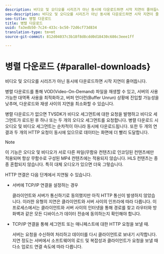 ```yaml
---
description: 비디오 및 오디오를 시리즈가 아닌 동시에 다운로드하면 시작 지연이 줄어듭니다.
seo-description: 비디오 및 오디오를 시리즈가 아닌 동시에 다운로드하면 시작 지연이 줄어듭니다.
seo-title: 병렬 다운로드
title: 병렬 다운로드
uuid: fa3edb50-7c24-433c-bc50-72d6cf73d834
translation-type: tm+mt
source-git-commit: 812d04037c3b18f8d8cdd0d18430c686c3eee1ff

---
```



# 병렬 다운로드 {#parallel-downloads}

비디오 및 오디오를 시리즈가 아닌 동시에 다운로드하면 시작 지연이 줄어듭니다.

병렬 다운로드를 통해 VOD(Video-On-Demand) 파일을 재생할 수 있고, 서버의 사용 가능한 대역폭 사용을 최적화하고, 버퍼 언더런(Buffer Unrun) 상황에 진입할 가능성을 낮추며, 다운로드와 재생 사이의 지연을 최소화할 수 있습니다.

<!-- 

Removed as part of "no DASH use cases" for 2.5.1, May 31st, 2017 release.
<p>Parallel downloads allows DASH video-on-demand (VOD) files to be played, optimizes the available bandwidth usage from a server, lowers the probability of getting into buffer under-run situations, and minimizes the delay between download and playback. </p>

 -->

병렬 다운로드가 없으면 TVSDK가 비디오 세그먼트에 대한 요청을 발행하고 비디오 세그먼트가 로드된 후 하나 또는 두 개의 오디오 세그먼트를 요청합니다. 병렬 다운로드 시 오디오 및 비디오 세그먼트는 순차적이 아니라 동시에 다운로드됩니다. 또한 두 개의 연결과 두 개의 HTTP 요청이 동시에 있으므로 데이터는 화면에 더 빨리 도달합니다.

>[!NOTE]
>
>이 기능은 오디오 및 비디오가 서로 다른 파일(무함유 컨텐츠)로 인코딩된 컨텐츠에만 적용되며 항상 무함수로 구성된 MP4 컨텐츠에는 적용되지 않습니다. HLS 컨텐츠는 종종 혼합되지 않습니다. 특히 대체 오디오가 있으면 더욱 그렇습니다.

<!-- 

See comment above (DASH use case removed).
<note type="restriction">
  This feature applies only to content where the audio and video are encoded into different files (unmuxed content) and does not apply to MP4 content, which is always muxed. Most DASH content is unmuxed, and HLS content is often unmuxed, especially with alternate audio. 
</note>

 -->

HTTP 연결은 다음 단계에서 지연될 수 있습니다.

* 서버에 TCP/IP 연결을 설정하는 경우

   클라이언트와 서버가 통신하기로 동의했지만 아직 HTTP 통신이 발생하지 않았습니다. 이러한 유형의 지연은 클라이언트와 서버 사이의 인프라에 따라 다릅니다. 이 프로세스에서는 클라이언트와 서버 사이의 인터넷을 통해 경로를 찾고 라우터와 방화벽과 같은 모든 디바이스가 데이터 전송에 동의하는지 확인해야 합니다.
* TCP/IP 연결을 통해 세그먼트 또는 매니페스트에 대한 HTTP 요청을 보낼 때.

   서버는 요청을 수신하여 처리하고 데이터를 다시 클라이언트로 보내기 시작합니다. 지연 정도는 서버에서 소프트웨어의 로드 및 복잡성과 클라이언트가 요청을 보낼 때 다소 업로드 연결 속도에 따라 다릅니다.

